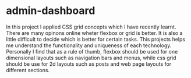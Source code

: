 # admin-dashboard
In this project I applied CSS grid concepts which I have recently learnt. There are many opinons online wheter flexbox or grid is better. It is also a little difficult to decide which is better for certain tasks. This projects helps me understand the functionality and uniqueness of each technology. Personally I find that as a rule of thumb, flexbox should be used for one dimensional layouts such as navigation bars and menus, while css grid should be use for 2d layouts such as posts and web page layouts for different sections. 